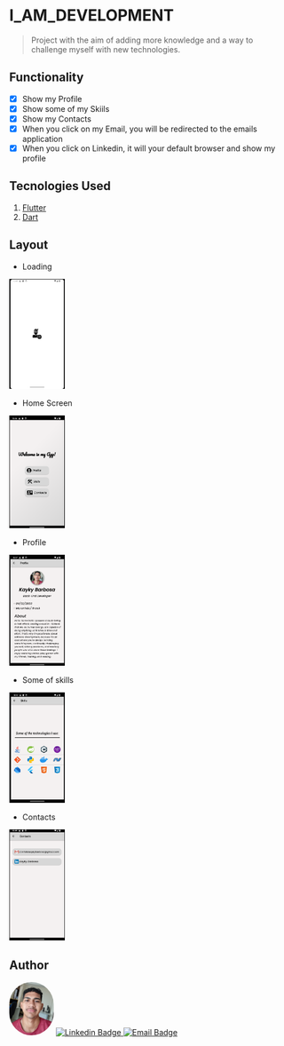 # I_AM_DEVELOPMENT

> Project with the aim of adding more knowledge and a way to challenge myself with new technologies. 

## Functionality
- [x] Show my Profile
- [x] Show some of my Skiils
- [x] Show my Contacts
- [x] When you click on my Email, you will be redirected to the emails application
- [x] When you click on Linkedin, it will your default browser and show my profile  

## Tecnologies Used
 1. [Flutter](https://flutter.dev/) 
 2. [Dart](https://dart.dev/)

## Layout
- Loading

<img style='width:100px' alt='loading image' src='./readme_img/launcher.png'/>

- Home Screen

<img alt='home screen image' style='width:100px' src='./readme_img/home.png'/>

- Profile

<img alt='home screen image' style='width:100px' src='./readme_img/profile.png'/>

- Some of skills

<img alt='home screen image' style='width:100px' src='./readme_img/skills.png'/>

- Contacts

<img alt='home screen image' style='width:100px' src='./readme_img/contacts.png'/>

## Author
<img style="width:80px; align: left; border-radius: 40px" src="./assets/my_face/kayky.jpg" alt=" Author Image">

<a href = "mailto:contatokaykybarbosa@gmail.com">
    <img src="https://img.shields.io/badge/Linkedin-0077B5?style=flat&logo=linkedin&logoColor=white" heigth="50px" target="_blank" alt="Linkedin Badge">
</a>
<a href = "mailto:contatokaykybarbosa@gmail.com">
    <img src="https://img.shields.io/badge/Email-D14836?style=flat&logo=gmail&logoColor=white" heigth="50px" target="_blank" alt="Email Badge">
</a>